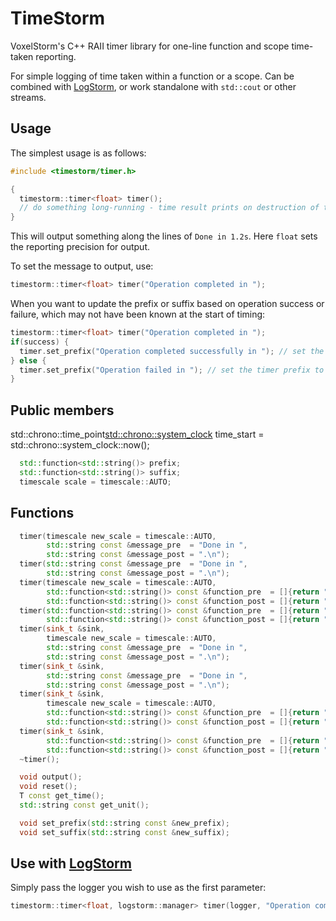# TimeStorm

VoxelStorm's C++ RAII timer library for one-line function and scope time-taken reporting.

For simple logging of time taken within a function or a scope.  Can be combined with [LogStorm](https://github.com/VoxelStorm-Ltd/logstorm), or work standalone with `std::cout` or other streams.

## Usage

The simplest usage is as follows:
```cpp
#include <timestorm/timer.h>

{
  timestorm::timer<float> timer();
  // do something long-running - time result prints on destruction of timer.
}
```

This will output something along the lines of `Done in 1.2s`.  Here `float` sets the reporting precision for output.

To set the message to output, use:
```cpp
timestorm::timer<float> timer("Operation completed in ");
```

When you want to update the prefix or suffix based on operation success or failure, which may not have been known at the start of timing:
```cpp
timestorm::timer<float> timer("Operation completed in ");
if(success) {
  timer.set_prefix("Operation completed successfully in "); // set the timer prefix to describe success
} else {
  timer.set_prefix("Operation failed in "); // set the timer prefix to describe failure
}
```

## Public members
  std::chrono::time_point<std::chrono::system_clock> time_start = std::chrono::system_clock::now();

```cpp
  std::function<std::string()> prefix;                                          // what to run to generate output when finished before the time value
  std::function<std::string()> suffix;                                          // what to run to generate output when finished after the time value
  timescale scale = timescale::AUTO;                                            // on what timescale to report the results
```

## Functions
```cpp
  timer(timescale new_scale = timescale::AUTO,
        std::string const &message_pre  = "Done in ",
        std::string const &message_post = ".\n");
  timer(std::string const &message_pre  = "Done in ",
        std::string const &message_post = ".\n");
  timer(timescale new_scale = timescale::AUTO,
        std::function<std::string()> const &function_pre  = []{return "Done in ";},
        std::function<std::string()> const &function_post = []{return ".\n";});
  timer(std::function<std::string()> const &function_pre  = []{return "Done in ";},
        std::function<std::string()> const &function_post = []{return ".\n";});
  timer(sink_t &sink,
        timescale new_scale = timescale::AUTO,
        std::string const &message_pre  = "Done in ",
        std::string const &message_post = ".\n");
  timer(sink_t &sink,
        std::string const &message_pre  = "Done in ",
        std::string const &message_post = ".\n");
  timer(sink_t &sink,
        timescale new_scale = timescale::AUTO,
        std::function<std::string()> const &function_pre  = []{return "Done in ";},
        std::function<std::string()> const &function_post = []{return ".\n";});
  timer(sink_t &sink,
        std::function<std::string()> const &function_pre  = []{return "Done in ";},
        std::function<std::string()> const &function_post = []{return ".\n";});
  ~timer();

  void output();
  void reset();
  T const get_time();
  std::string const get_unit();

  void set_prefix(std::string const &new_prefix);
  void set_suffix(std::string const &new_suffix);
```

## Use with [LogStorm](https://github.com/VoxelStorm-Ltd/logstorm)

Simply pass the logger you wish to use as the first parameter:

```cpp
timestorm::timer<float, logstorm::manager> timer(logger, "Operation completed in ", ".");
```
